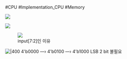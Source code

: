 #CPU #Implementation_CPU #Memory

![](https://i.imgur.com/u7Orwdo.png)

![](https://i.imgur.com/HYX7bUT.png)



<figure>
	<img src="https://img1.daumcdn.net/thumb/R1280x0/?scode=mtistory2&fname=https%3A%2F%2Fblog.kakaocdn.net%2Fdn%2FQvxO0%2FbtrziD5mfCV%2F9MBryISm9NLsUAjb6I37e1%2Fimg.png" />
	<figcaption>input[7:2]인 이유</figcaption>
</figure>

![|400](https://i.imgur.com/i4DvbSt.png)
4'b0000 —› 4'b0100 —› 4'b1000
LSB 2 bit 불필요